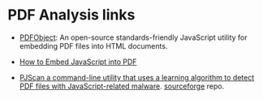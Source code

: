 # PDF Analysis links

* [PDFObject](https://pdfobject.com/): An open-source standards-friendly JavaScript utility for embedding PDF files into HTML documents.

* [How to Embed JavaScript into PDF](http://mariomalwareanalysis.blogspot.com/2012/02/how-to-embed-javascript-into-pdf.html)

* [PJScan a command-line utility that uses a learning algorithm to detect PDF files with JavaScript-related malware](https://seclist.wordpress.com/2011/12/10/pjscan-a-command-line-utility-that-uses-a-learning-algorithm-to-detect-pdf-files-with-javascript-related-malware-i-e-malicious-pdf-files/). [sourceforge](https://sourceforge.net/projects/pjscan/) repo.



